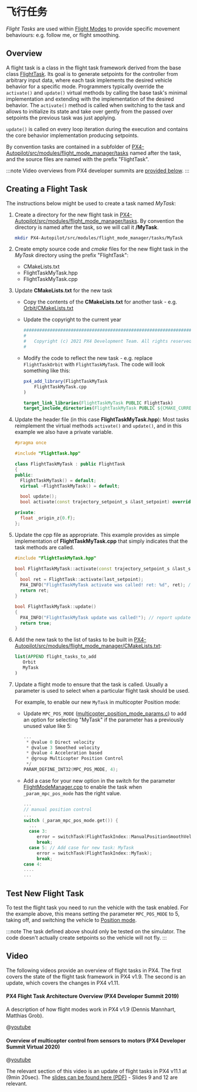 # 飞行任务

_Flight Tasks_ are used within [Flight Modes](../concept/flight_modes.md) to provide specific movement behaviours: e.g. follow me, or flight smoothing.

## Overview

A flight task is a class in the flight task framework derived from the base class [FlightTask](https://github.com/PX4/PX4-Autopilot/blob/main/src/modules/flight_mode_manager/tasks/FlightTask/FlightTask.hpp). Its goal is to generate setpoints for the controller from arbitrary input data, where each task implements the desired vehicle behavior for a specific mode. Programmers typically override the `activate()` and `update()` virtual methods by calling the base task's minimal implementation and extending with the implementation of the desired behavior. The `activate()` method is called when switching to the task and allows to initialize its state and take over gently from the passed over setpoints the previous task was just applying.

`update()` is called on every loop iteration during the execution and contains the core behavior implementation producing setpoints.

By convention tasks are contained in a subfolder of [PX4-Autopilot/src/modules/flight_mode_manager/tasks](https://github.com/PX4/PX4-Autopilot/tree/main/src/modules/flight_mode_manager/tasks) named after the task, and the source files are named with the prefix "FlightTask".

:::note
Video overviews from PX4 developer summits are [provided below](#video).
:::

## Creating a Flight Task

The instructions below might be used to create a task named _MyTask_:

1. Create a directory for the new flight task in [PX4-Autopilot/src/modules/flight_mode_manager/tasks](https://github.com/PX4/PX4-Autopilot/tree/main/src/modules/flight_mode_manager/tasks). By convention the directory is named after the task, so we will call it **/MyTask**.

   ```sh
   mkdir PX4-Autopilot/src/modules/flight_mode_manager/tasks/MyTask
   ```

2. Create empty source code and _cmake_ files for the new flight task in the _MyTask_ directory using the prefix "FlightTask":
   - CMakeLists.txt
   - FlightTaskMyTask.hpp
   - FlightTaskMyTask.cpp
3. Update **CMakeLists.txt** for the new task

   - Copy the contents of the **CMakeLists.txt** for another task - e.g. [Orbit/CMakeLists.txt](https://github.com/PX4/PX4-Autopilot/blob/main/src/modules/flight_mode_manager/tasks/Orbit/CMakeLists.txt)
   - Update the copyright to the current year

     ```cmake
     ############################################################################
     #
     #   Copyright (c) 2021 PX4 Development Team. All rights reserved.
     #
     ```

   - Modify the code to reflect the new task - e.g. replace `FlightTaskOrbit` with `FlightTaskMyTask`. The code will look something like this:

     ```cmake
     px4_add_library(FlightTaskMyTask
         FlightTaskMyTask.cpp
     )

     target_link_libraries(FlightTaskMyTask PUBLIC FlightTask)
     target_include_directories(FlightTaskMyTask PUBLIC ${CMAKE_CURRENT_SOURCE_DIR})
     ```

4. Update the header file (in this case **FlightTaskMyTask.hpp**): Most tasks reimplement the virtual methods `activate()` and `update()`, and in this example we also have a private variable.

   ```cpp
   #pragma once

   #include "FlightTask.hpp"

   class FlightTaskMyTask : public FlightTask
   {
   public:
     FlightTaskMyTask() = default;
     virtual ~FlightTaskMyTask() = default;

     bool update();
     bool activate(const trajectory_setpoint_s &last_setpoint) override;

   private:
     float _origin_z{0.f};
   };
   ```

5. Update the cpp file as appropriate. This example provides as simple implementation of **FlightTaskMyTask.cpp** that simply indicates that the task methods are called.

   ```cpp
   #include "FlightTaskMyTask.hpp"

   bool FlightTaskMyTask::activate(const trajectory_setpoint_s &last_setpoint)
   {
     bool ret = FlightTask::activate(last_setpoint);
     PX4_INFO("FlightTaskMyTask activate was called! ret: %d", ret); // report if activation was successful
     return ret;
   }

   bool FlightTaskMyTask::update()
   {
     PX4_INFO("FlightTaskMyTask update was called!"); // report update
     return true;
   }
   ```

6. Add the new task to the list of tasks to be built in [PX4-Autopilot/src/modules/flight_mode_manager/CMakeLists.txt](https://github.com/PX4/PX4-Autopilot/blob/main/src/modules/flight_mode_manager/CMakeLists.txt#L40):

   ```cmake
   list(APPEND flight_tasks_to_add
      Orbit
      MyTask
   )
   ```

7. Update a flight mode to ensure that the task is called. Usually a parameter is used to select when a particular flight task should be used.

   For example, to enable our new `MyTask` in multicopter Position mode:

   - Update `MPC_POS_MODE` ([multicopter_position_mode_params.c](https://github.com/PX4/PX4-Autopilot/blob/main/src/modules/mc_pos_control/multicopter_position_mode_params.c)) to add an option for selecting "MyTask" if the parameter has a previously unused value like 5:

     ```c
     ...
      * @value 0 Direct velocity
      * @value 3 Smoothed velocity
      * @value 4 Acceleration based
      * @group Multicopter Position Control
      */
     PARAM_DEFINE_INT32(MPC_POS_MODE, 4);
     ```

   - Add a case for your new option in the switch for the parameter [FlightModeManager.cpp](https://github.com/PX4/PX4-Autopilot/blob/main/src/modules/flight_mode_manager/FlightModeManager.cpp#L266-L285) to enable the task when `_param_mpc_pos_mode` has the right value.

     ```cpp
     ...
     // manual position control
     ...
     switch (_param_mpc_pos_mode.get()) {
       ...
       case 3:
          error = switchTask(FlightTaskIndex::ManualPositionSmoothVel);
          break;
       case 5: // Add case for new task: MyTask
          error = switchTask(FlightTaskIndex::MyTask);
          break;
     case 4:
     ....
     ...
     ```

## Test New Flight Task

To test the flight task you need to run the vehicle with the task enabled. For the example above, this means setting the parameter `MPC_POS_MODE` to 5, taking off, and switching the vehicle to [Position mode](../flight_modes_mc/position.md).

:::note
The task defined above should only be tested on the simulator. The code doesn't actually create setpoints so the vehicle will not fly.
:::

## Video

The following videos provide an overview of flight tasks in PX4. The first covers the state of the flight task framework in PX4 v1.9. The second is an update, which covers the changes in PX4 v1.11.

#### PX4 Flight Task Architecture Overview (PX4 Developer Summit 2019)

A description of how flight modes work in PX4 v1.9 (Dennis Mannhart, Matthias Grob).

@[youtube](https://youtu.be/-dkQG8YLffc) <!-- datestamp:video:youtube:20190704:PX4 Flight Task Architecture Overview — PX4 Developer Summit 2019 -->

#### Overview of multicopter control from sensors to motors (PX4 Developer Summit Virtual 2020)

@[youtube](https://youtu.be/orvng_11ngQ?t=560) <!-- datestamp:video:youtube:20200720:Overview of multicopter control from sensors to motors — PX4 Developer Summit Virtual 2020 From 9min20sec - Section on flight tasks-->

The relevant section of this video is an update of flight tasks in PX4 v11.1 at (9min 20sec). The [slides can be found here (PDF)](https://static.sched.com/hosted_files/px4developersummitvirtual2020/1b/PX4%20Developer%20Summit%202020%20-%20Overview%20of%20multicopter%20control%20from%20sensors%20to%20motors.pdf) - Slides 9 and 12 are relevant.
